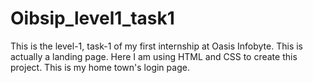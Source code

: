 # Oibsip_level1_task1
This is the  level-1, task-1 of my first internship at Oasis Infobyte. This is actually a landing page. Here I am using HTML and CSS to create this project. This is my home town's login page.
